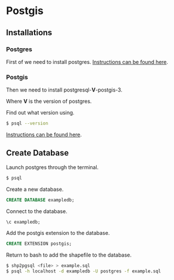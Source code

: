 # Postgis

## Installations
### Postgres
First of we need to install postgres.
[Instructions can be found here](https://wiki.postgresql.org/wiki/Apt).

### Postgis
Then we need to install postgresql-**V**-postgis-3.

Where **V** is the version of postgres.

Find out what version using.
```bash
$ psql --version
```
[Instructions can be found here](https://ubuntu.pkgs.org/16.04/postgresql-i386/postgresql-10-postgis-3_3.0.1+dfsg-2.pgdg16.04+1_i386.deb.html).

## Create Database
Launch postgres through the terminal.
```bash
$ psql
```

Create a new database.
```sql
CREATE DATABASE exampledb;
```

Connect to the database.
```sql
\c exampledb;
```

Add the postgis extension to the database.
```sql
CREATE EXTENSION postgis;
```

Return to bash to add the shapefile to the database.
```bash
$ shp2pgsql <file> > example.sql
$ psql -h localhost -d exampledb -U postgres -f example.sql
```
